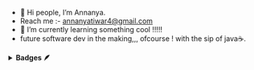 - 👋 Hi people, I’m Annanya.
-  Reach me :- annanyatiwar4@gmail.com
- 🌱 I’m currently learning something cool !!!!!
- future software dev in the making,,,
  ofcourse ! with the sip of java☕.

  


<!---
Annanyatiwary4/Annanyatiwary4 is a ✨ special ✨ repository because its `README.md` (this file) appears on your GitHub profile.
You can click the Preview link to take a look at your changes.
--->

<details>	
 <summary><b>Badges 🪶</b></summary><br>
<div style='display:flex; align-items:center; gap: 10px;' align='center'><a href="https://gssoc.girlscript.tech/leaderboard">
<img src="https://raw.githubusercontent.com/GSSoC24/Postman-Challenge/main/docs/assets/Postman%20White.png" width="100px" height="100px" />

  
</div>
</details>
